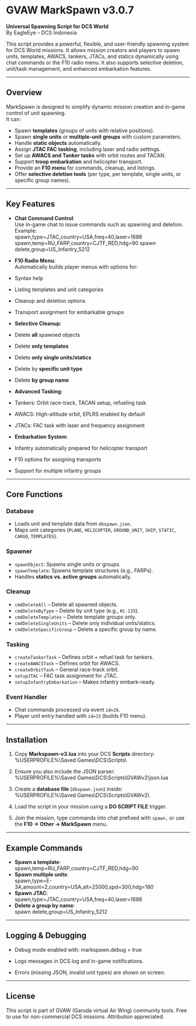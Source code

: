 # GVAW MarkSpawn v3.0.7

**Universal Spawning Script for DCS World**  
By EagleEye – DCS Indonesia  

This script provides a powerful, flexible, and user-friendly spawning system for DCS World missions. It allows mission creators and players to spawn units, templates, AWACS, tankers, JTACs, and statics dynamically using chat commands or the F10 radio menu. It also supports selective deletion, unit/task management, and enhanced embarkation features.

---

## Overview

MarkSpawn is designed to simplify dynamic mission creation and in-game control of unit spawning.  
It can:

- Spawn **templates** (groups of units with relative positions).  
- Spawn **single units** or **multiple-unit groups** with custom parameters.  
- Handle **static objects** automatically.  
- Assign **JTAC FAC tasking**, including laser and radio settings.  
- Set up **AWACS and Tanker tasks** with orbit routes and TACAN.  
- Support **troop embarkation** and helicopter transport.  
- Provide an **F10 menu** for commands, cleanup, and listings.  
- Offer **selective deletion tools** (per type, per template, single units, or specific group names).  

---

## Key Features

- **Chat Command Control**:  
  Use in-game chat to issue commands such as spawning and deletion.  
  Example:  
spawn,type=JTAC,country=USA,freq=40,laser=1688
spawn,temp=RU_FARP,country=CJTF_RED,hdg=90
spawn delete,group=US_Infantry_5212

- **F10 Radio Menu**:  
Automatically builds player menus with options for:  
- Syntax help  
- Listing templates and unit categories  
- Cleanup and deletion options  
- Transport assignment for embarkable groups  

- **Selective Cleanup**:  
- Delete **all** spawned objects  
- Delete **only templates**  
- Delete **only single units/statics**  
- Delete by **specific unit type**  
- Delete **by group name**  

- **Advanced Tasking**:  
- Tankers: Orbit race-track, TACAN setup, refueling task  
- AWACS: High-altitude orbit, EPLRS enabled by default  
- JTACs: FAC task with laser and frequency assignment  

- **Embarkation System**:  
- Infantry automatically prepared for helicopter transport  
- F10 options for assigning transports  
- Support for multiple infantry groups  

---

## Core Functions

### Database
- Loads unit and template data from `dbspawn.json`.  
- Maps unit categories (`PLANE`, `HELICOPTER`, `GROUND_UNIT`, `SHIP`, `STATIC`, `CARGO`, `TEMPLATES`).  

### Spawner
- `spawnObject`: Spawns single units or groups.  
- `spawnTemplate`: Spawns template structures (e.g., FARPs).  
- Handles **statics vs. active groups** automatically.  

### Cleanup
- `cmdDeleteAll` – Delete all spawned objects.  
- `cmdDeleteByType` – Delete by unit type (e.g., `KC-135`).  
- `cmdDeleteTemplates` – Delete template groups only.  
- `cmdDeleteSingleUnits` – Delete only individual units/statics.  
- `cmdDeleteSpecificGroup` – Delete a specific group by name.  

### Tasking
- `createTankerTask` – Defines orbit + refuel task for tankers.  
- `createAWACSTask` – Defines orbit for AWACS.  
- `createOrbitTask` – General race-track orbit.  
- `setupJTAC` – FAC task assignment for JTAC.  
- `setupInfantryEmbarkation` – Makes infantry embark-ready.  

### Event Handler
- Chat commands processed via event `id=26`.  
- Player unit entry handled with `id=15` (builds F10 menu).  

---

## Installation

1. Copy **Markspawn-v3.lua** into your DCS **Scripts** directory:  
%USERPROFILE%\Saved Games\DCS\Scripts\

2. Ensure you also include the JSON parser:  
%USERPROFILE%\Saved Games\DCS\Scripts\GVAWv2\json.lua

3. Create a **database file** (`dbspawn.json`) inside:  
%USERPROFILE%\Saved Games\DCS\Scripts\GVAWv2\

4. Load the script in your mission using a **DO SCRIPT FILE** trigger.  

5. Join the mission, type commands into chat prefixed with `spawn,` or use the **F10 -> Other -> MarkSpawn** menu.  

---

## Example Commands
- **Spawn a template**:  
spawn,temp=RU_FARP,country=CJTF_RED,hdg=90
- **Spawn multiple units**:  
spawn,type=E-3A,amount=2,country=USA,alt=25000,spd=300,hdg=180
- **Spawn JTAC**:  
spawn,type=JTAC,country=USA,freq=40,laser=1688
- **Delete a group by name**:  
spawn delete,group=US_Infantry_5212

---

## Logging & Debugging

- Debug mode enabled with:
markspawn.debug = true
- Logs messages in DCS log and in-game notifications.

- Errors (missing JSON, invalid unit types) are shown on screen.

---

## License
This script is part of GVAW (Garuda virtual Air Wing) community tools.
Free to use for non-commercial DCS missions. Attribution appreciated.
